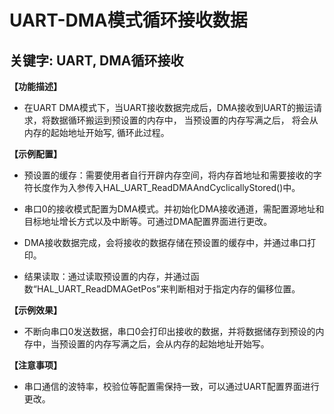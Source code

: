 # UART-DMA模式循环接收数据
## 关键字: UART, DMA循环接收

**【功能描述】**
+ 在UART DMA模式下，当UART接收数据完成后，DMA接收到UART的搬运请求，将数据循环搬运到预设置的内存中， 当预设置的内存写满之后，
将会从内存的起始地址开始写, 循环此过程。

**【示例配置】**
+ 预设置的缓存：需要使用者自行开辟内存空间，将内存首地址和需要接收的字符长度作为入参传入HAL_UART_ReadDMAAndCyclicallyStored()中。

+ 串口0的接收模式配置为DMA模式。并初始化DMA接收通道，需配置源地址和目标地址增长方式以及中断等。可通过DMA配置界面进行更改。

+ DMA接收数据完成，会将接收的数据存储在预设置的缓存中，并通过串口打印。

+ 结果读取：通过读取预设置的内存，并通过函数“HAL_UART_ReadDMAGetPos”来判断相对于指定内存的偏移位置。

**【示例效果】**
+ 不断向串口0发送数据，串口0会打印出接收的数据，并将数据储存到预设的内存中，当预设置的内存写满之后，会从内存的起始地址开始写。

**【注意事项】**
+ 串口通信的波特率，校验位等配置需保持一致，可以通过UART配置界面进行更改。